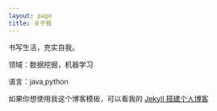 ```yaml
---
layout: page
title: 关于我 
---
```


书写生活，充实自我。

<p>
领域：数据挖掘，机器学习

语言：java,python
<p>

如果你想使用我这个博客模板，可以看我的 
<a href="/2016/10/jekyll_tutorials1/"> Jekyll 搭建个人博客 </a>

<p>